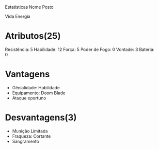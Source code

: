 
Estatísticas
Nome
Posto

Vida
Energia

# Atributos(25)
Resistência: 5
Habilidade: 12
Força: 5
Poder de Fogo: 0
Vontade: 3
Bateria: 0

# Vantagens
- Gênialidade: Habilidade
- Equipamento: Doom Blade
- Ataque oportuno

# Desvantagens(3)
- Munição Limitada
- Fraqueza: Cortante
- Sangramento